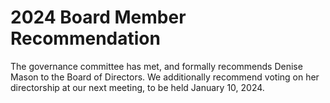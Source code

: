 # 2024 Board Member Recommendation

The governance committee has met, and formally recommends Denise Mason to the Board of Directors. We additionally recommend voting on her directorship at our next meeting, to be held January 10, 2024.
